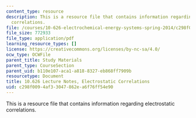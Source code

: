 ```yaml
---
content_type: resource
description: This is a resource file that contains information regarding electrostatic
  correlations.
file: /courses/10-626-electrochemical-energy-systems-spring-2014/c298f0094af33047862ea6f76ff54e90_MIT10_626S14_S11lec28.pdf
file_size: 772933
file_type: application/pdf
learning_resource_types: []
license: https://creativecommons.org/licenses/by-nc-sa/4.0/
ocw_type: OCWFile
parent_title: Study Materials
parent_type: CourseSection
parent_uid: b110e107-aca1-a818-8327-eb868ff7909b
resourcetype: Document
title: 10.626 Lecture Notes, Electrostatic Correlations
uid: c298f009-4af3-3047-862e-a6f76ff54e90
---
```

This is a resource file that contains information regarding electrostatic correlations.
